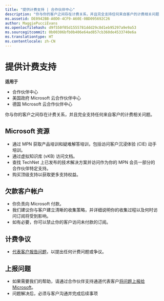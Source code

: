 ```yaml
---
title: "提供计费支持 | 合作伙伴中心"
description: "你与你的客户之间存在计费关系，并且完全支持任何来自客户的计费相关问题。"
ms.assetid: DE0942BB-A0D0-4CF9-A60E-0BD095692C26
author: MaggiePucciEvans
ms.openlocfilehash: d9f550f05d1555781ddd29c8d1eb95297a9e9a53
ms.sourcegitcommit: 0b00306bfb0b406e64ad857cb360de4533740e6a
ms.translationtype: HT
ms.contentlocale: zh-CN
---
```

# <a name="provide-billing-support"></a>提供计费支持

**适用于**

-  合作伙伴中心
-  美国政府 Microsoft 云合作伙伴中心
-  德国 Microsoft 云合作伙伴中心

你与你的客户之间存在计费关系，并且完全支持任何来自客户的计费相关问题。

## <a href="" id="microsoftresources"></a>Microsoft 资源


-   通过 MPN 获取产品培训和疑难解答培训，包括访问客户沉浸体验 (CIE) 动手培训。
-   通过虚拟知识库 (vKB) 访问文档。
-   查找 TechNet 上已发布的技术解决方案并访问作为你的 MPN 会员一部分的合作伙伴特定支持。
-   购买顶级支持以获取更多支持权益。

## <a href="" id="delinquentcustomeraccounts"></a>欠款客户帐户


-   你负责向 Microsoft 付款。
-   我们建议你与客户建立清晰的收集策略，并详细说明你的收集过程以及何时访问订阅将受到影响。
-   如有必要，你可以禁止你的客户访问未付款的订阅。

## <a href="" id="billingdisputes"></a>计费争议


-   [代表客户报告问题](report-problems-on-behalf-of-a-customer.md)，以提出任何计费问题或争议。

## <a href="" id="escalatingissues"></a>上报问题


-   如果需要我们的帮助，请通过合作伙伴支持通道代表客户[将问题上报给 Microsoft](escalate-problems-to-microsoft.md)。
-   问题解决后，必须与客户沟通并完成后续事项

 

 



